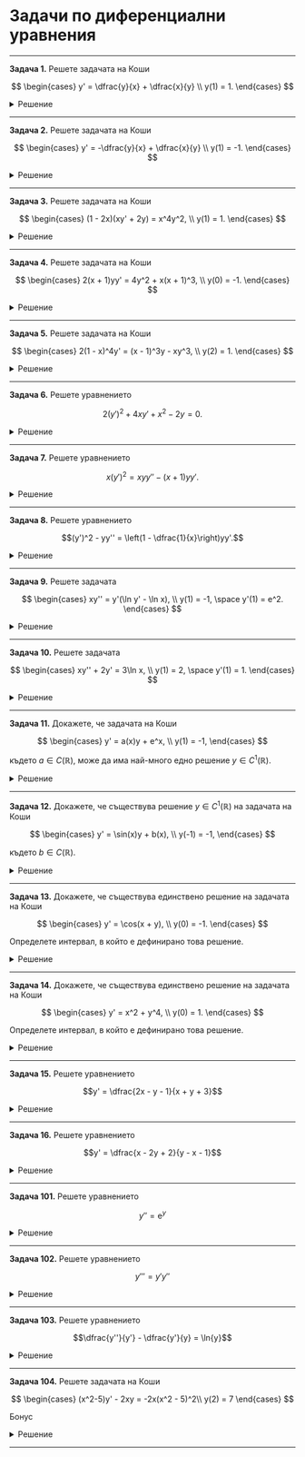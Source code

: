 # Задачи по диференциални уравнения

---

**Задача 1.** Решете задачата на Коши  

$$
\begin{cases}
y' = \dfrac{y}{x} + \dfrac{x}{y} \\
y(1) = 1.
\end{cases}
$$

<details>
    <summary>Решение</summary>

Хомогенно уравнение.

След стандартното пологане за хомогенно уравнение получаваме:

$$z'z = \dfrac{1}{x}$$

Така решението на диференциалното уравнение е:

$$y = \pm x\sqrt{2\ln{|x|+C}}$$

Прилагаме началното условие и решение на задачата на Коши е:

$$y = x\sqrt{2\ln{|x|+1}}$$
</details>

---

**Задача 2.** Решете задачата на Коши  

$$
\begin{cases}
y' = -\dfrac{y}{x} + \dfrac{x}{y} \\
y(1) = -1.
\end{cases}
$$

<details>
    <summary>Решение</summary>

Хомогенно уравнение.

След стандартното пологане за хомогенно уравнение получаваме:

$$\dfrac{z'z}{1-2z^2} = \dfrac{1}{x}$$

Така решението на диференциалното уравнение е:

$$y = \pm \dfrac{\sqrt{x^4+C}}{x\sqrt{2}}$$

Прилагаме началното условие и решение на задачата на Коши е:

$$y = - \dfrac{\sqrt{x^4+1}}{x\sqrt{2}}$$
</details>

---

**Задача 3.** Решете задачата на Коши  

$$
\begin{cases}
(1 - 2x)(xy' + 2y) = x^4y^2, \\
y(1) = 1.
\end{cases}
$$

<details>
    <summary>Решение</summary>

Прилагаме еквивалентни преобразования и получаваме:

$$y' = -\dfrac{2}{x}y+\dfrac{x^3}{1-2x}y^2$$

$y\equiv 0$ е решение на ДУ, но не е решение на задачата на Коши

Получаваме уравнение на Бернули. Прилагаме стандартното полагане за уравнение на Бернули и получаваме следното линейно уравнение:

$$z' = \dfrac{2}{x}z - \dfrac{x^3}{1-2x}$$

Така получаваме следното решение за $z$:

$$z = x^2\left(C+\dfrac{1}{2}x+\dfrac{1}{4}\ln{|1-2x|}\right)$$

След връщане на полгането получаваме:

$$y = \dfrac{4}{x^2(C+2x+\ln{|1-2x|})}$$

След като приложим началното условие, получаваме окончателен отговор:

$$y = \dfrac{4}{x^2(2+2x+\ln{|1-2x|})}$$
</details>

---

**Задача 4.** Решете задачата на Коши  

$$
\begin{cases}
2(x + 1)yy' = 4y^2 + x(x + 1)^3, \\
y(0) = -1.
\end{cases}
$$

<details>
    <summary>Решение</summary>
    
Уравнение на Бернули с $n = -1$

$y\equiv 0$ не е решение на диференциалното уравнение

$$y' = \dfrac{2}{x+1}y + \dfrac{x(x+1)^2}{2}\dfrac{1}{y}$$

То се свежда до следното линейно уравнение:

$$z' = \dfrac{4}{x+1}z + x(x+1)^2$$

Общото решение за $z$ е:

$$z = C(x+1)^4 + (x+1)^3[(x+1)\ln{|x+1|}+1]$$

Решението за $y$ е следното:

$$y = \pm \sqrt{C(x+1)^4 + (x+1)^3[(x+1)\ln{|x+1|}+1]}$$

Прилагаме началното условие и получаваме окончателно решение:

$$y = -\sqrt{(x+1)^3[(x+1)\ln{|x+1|}+1]}$$
</details>

---

**Задача 5.** Решете задачата на Коши  

$$
\begin{cases}
2(1 - x)^4y' = (x - 1)^3y - xy^3, \\
y(2) = 1.
\end{cases}
$$

<details>
    <summary>Решение</summary>

Стандартно уравнение на Бернули с $n=3$

$y\equiv 0$ е решение на диференциалното уравнение, но не е решение на задачата на Коши

$$y' = \dfrac{1}{2(x-1)}y-\dfrac{x}{2(x-1)^4}y^3$$

То се свежда до следното линейно уравнение:

$$z' = \dfrac{-1}{x-1}z + \dfrac{x}{(x-1)^4}$$

Общото решение за $z$ е:

$$z = \dfrac{C}{x-1}-\dfrac{1}{(x-1)^2}-\dfrac{1}{2(x-1)^3}$$

Решението за $y$ е следното:

$$y = \pm \sqrt{\dfrac{2(x-1)^3}{2C(x-1)^2-2(x-1)-1}}$$

Прилагаме началното условие и получаваме окончателно решение:

$$y = \sqrt{\dfrac{2(x-1)^3}{5(x-1)^2-2(x-1)-1}}$$

$$y = \sqrt{\dfrac{2(x-1)^3}{5x^2-12x+6}}$$
</details>

---

**Задача 6.** Решете уравнението  

$$2(y')^2 + 4xy' + x^2 - 2y = 0.$$

<details>
    <summary>Решение</summary>

Уравнение, нерешено относно производната

Полагаме $z=y'$

$$y = z^2+2xz+\dfrac{x^2}{2}$$

Диференцираме по $x$ и след еквивалентни преобразувания получаваме:

$$0 = (z+x)(3z'+1)$$

Оттук получаваме 2 възможни решения.

**Първи случай**

$$z=-x$$

$$y=-\dfrac{x^2}{2}$$

**Втори случай**

$$z = -\dfrac{1}{2}x+C$$

$$y=C^2+Cx-\dfrac{1}{4}x^2$$
</details>

---

**Задача 7.** Решете уравнението  

$$x(y')^2 = xy y'' - (x + 1)yy'.$$

<details>
    <summary>Решение</summary>

Хомогенно уравнение по $y$ от втори ред (т.нар. "нагласено")

Полагаме $z = \dfrac{y'}{y}$

$$xy^2z^2=xy^2(z'+z^2)-(x+1)y^2z$$

$y\equiv 0$ е решение на ДУ, делим на $y^2$ и след еквивалентни преобразувания получаваме следното уравнения с разделени променливи:

$$\dfrac{z'}{z}=1+\dfrac{1}{x}$$

$$z=C_2x\mathrm{e}^x$$

Връщаме полагането и получаваме окончателното решение:

$$y = C_1\mathrm{e}^{C_2(x-1)\mathrm{e}^x}$$
</details>

---

**Задача 8.** Решете уравнението  

$$(y')^2 - yy'' = \left(1 - \dfrac{1}{x}\right)yy'.$$

<details>
    <summary>Решение</summary>

Хомогенно уравнение по $y$ от втори ред (т.нар. "нагласено")

Полагаме $z = \dfrac{y'}{y}$

$$z^2y^2-y^2(z'+z^2) = \left(1-\dfrac{1}{x}\right)y^2z$$

$y\equiv 0$ е решение на ДУ, делим на $y^2$ и след еквивалентни преобразувания получаваме следното уравнения с разделени променливи:

$$\dfrac{z'}{z} = \dfrac{1}{x}-1$$

Интегрираме и изразяваме $z$ в явен вид:

$$z=C_2x\mathrm{e}^{-x}$$

Връщаме полагането и получаваме:

$$y = C_1 \mathrm{e}^{-C_1(x+1)\mathrm{e}^{-x}}$$
</details>

---

**Задача 9.** Решете задачата  

$$
\begin{cases}
xy'' = y'(\ln y' - \ln x), \\
y(1) = -1, \space y'(1) = e^2.
\end{cases}
$$

<details>
    <summary>Решение</summary>

Типа уравнения, в които $y$ не участва явно.

Полагаме $y'=p$ и получаваме следното хомогенно уравнение за $p$:

$$p' = \dfrac{p}{x}\ln{\dfrac{p}{x}}$$

Полагаме $z = \dfrac{p}{x}$ и получаваме следното уравнение с разделени променливи:

$$\dfrac{z'}{z(\ln{z}-1)} = \dfrac{1}{x}$$

Левият интеграл рещаваме като вкараме $\dfrac{1}{z}$ под диференциала като $\ln{z}$

Така за $z$ получаваме:

$$z = \mathrm{e}^{C_1x+1}$$

Връщайки полаганията и получаваме:

$$y' = x\mathrm{e}^{C_1x+1}$$

Откъдето решението на диференциалното уравнение е:

$$y = \dfrac{(C_1x-1)\mathrm{e}^{C_1x+1}}{C_1^2}+C_2$$

И решенито на задачата на Коши е:

$$y = \mathrm{e}^{x+1}(x-1)-1$$
</details>

---

**Задача 10.** Решете задачата  

$$
\begin{cases}
xy'' + 2y' = 3\ln x, \\
y(1) = 2, \space y'(1) = 1.
\end{cases}
$$

<details>
    <summary>Решение</summary>

Типа уравнения, в които $y$ не участва явно.

Полагаме $y'=p$ и получаваме следното линейно уравнение за $p$:

$$p' = -\dfrac{2}{x}p+\dfrac{3\ln{x}}{x}$$

Така за $p$ получаваме:

$$p=\dfrac{C_1}{x^2}+\dfrac{3}{2}\ln{x}-\dfrac{3}{4}$$

Връщайки полагането за $y$ получаваме:

$$y=-\dfrac{C_1}{x}-\dfrac{9}{4}x+\dfrac{3}{2}x\ln{x}+C_2$$

Прилагаме началните условия от задачата на Коши и получаваме следния окончателен отговор:

$$y=-\dfrac{7}{4x}-\dfrac{9}{4}x+\dfrac{3}{2}x\ln{x}+6$$
</details>

---

**Задача 11.** Докажете, че задачата на Коши  

$$
\begin{cases}
y' = a(x)y + e^x, \\
y(1) = -1,
\end{cases}
$$

където $a \in C(\mathbb{R})$, може да има най-много едно решение $y \in C^1(\mathbb{R})$.

<details>
    <summary>Решение</summary>

Ще решим задачата с допускане на противното.

Нека допуснем, че съществуват две различни решения на задачата на Коши $y_1(x)$ и $y_2(x)$, такива че $y_1 \ne y_2$

Нека $z(x) = y_1(x) - y_2(x)$

Ако $z \equiv 0$, то $y_1 = y_2$ и съответно допускането е грешно. Именно това ще покажем, с което ще отхвърлим допускането.

Диференцираме $z$ по $x$

$$z' = y_1' - y_2'$$

Заместваме $y_1'$ и $y_2'$ с дясната страна на уравнението от задачата на Коши (понеже сме казали, че $y_1$ и $y_2$ са решения на задачата на Коши)

$$z' = а y_1 + \mathrm{e}^x - a y_2 - \mathrm{e}^x$$

$$z' = а y_1 - a y_2$$

$$z' = а (y_1 -  y_2)$$

$$z' = az$$

От началното условие на задачата на Коши имаме следното

$$z(1) = y_1(1) - y_2(1) = -1 - (-1) = 0$$

Така получаваме следната задача на Коши за $z$

$$z' = a(x)z;\quad z(1) = 0$$

$z \equiv 0$ е решение на задачата на Коши. Искаме да видим дали има и други решения. Делим на $z \ne 0$

$$\dfrac{z'}{z} = a(x)$$

$$\displaystyle \int\dfrac{z'}{z}\space dx = \int a(x)\space dx$$

Нека $A(x) = \int a(x) \space dx$

$$\ln{|z|} = A(x) + C$$

$$|z| = \mathrm{e}^{A(x) + C}$$

$$|z| = \mathrm{e}^C \mathrm{e}^{A(x)}$$

$$z = \pm\mathrm{e}^C \mathrm{e}^{A(x)}$$

$$z = C_1 \mathrm{e}^{A(x)}$$

Прилагаме началното условие

$$0 = C_1 \mathrm{e}^{A(1)}$$

$$\mathrm{e}^{A(1)} > 0 \implies C_1 = 0 \implies z \equiv 0$$

Получихме, че единственото решние за $z$ е $0$, което е в противоречие с допускането, откъдето следва, че първоначалната задача на Коши има най-много едно решение.
</details>

---

**Задача 12.** Докажете, че съществува решение $y \in C^1(\mathbb{R})$ на задачата на Коши  

$$
\begin{cases}
y' = \sin(x)y + b(x), \\
y(-1) = -1,
\end{cases}
$$

където $b \in C(\mathbb{R})$.

<details>
    <summary>Решение</summary>

Очаква се да се изведе формулата за линейно уравнение от първи ред.

Би било коректно дори само да се напише общото решение и да се покаже, че удоблетворява задачата на Коши.
</details>

---

**Задача 13.** Докажете, че съществува единствено решение на задачата на Коши  

$$
\begin{cases}
y' = \cos(x + y), \\
y(0) = -1.
\end{cases}
$$

Определете интервал, в който е дефинирано това решение.

<details>
    <summary>Решение</summary>

Стандартна задача за локална теорема за единственост и съществуване.
</details>

---

**Задача 14.** Докажете, че съществува единствено решение на задачата на Коши  

$$
\begin{cases}
y' = x^2 + y^4, \\
y(0) = 1.
\end{cases}
$$

Определете интервал, в който е дефинирано това решение.

<details>
    <summary>Решение</summary>

Стандартна задача за локална теорема за единственост и съществуване.
</details>

---

**Задача 15.** Решете уравнението  

$$y' = \dfrac{2x - y - 1}{x + y + 3}$$

<details>
    <summary>Решение</summary>

Уравнение от вид на дробно-линейна функция.

Решението на системата е $(x_0, y_0) = \left(-\dfrac{2}{3}, -\dfrac{7}{3}\right)$

Измествайки базисните вектори получаваме:

$$v' = \dfrac{2u-v}{u+v}$$

След като го направим хомогенно относно $z$ получаваме:

$$z'u+z = \dfrac{2-z}{1+z}$$

Така получаваме следното уравнение с разделени променливи за $x$ и $z(x)$

$$\dfrac{z+1}{-z^2-2z+2}z' = \dfrac{1}{u}$$

Левият интеграл го решаваме като внесем $z+1$ под диференциала, като го интегрираме.

$$z^2+2z-2 = \dfrac{C}{u^2}$$

$$(z+1)^2 = \dfrac{C}{u^2}+3$$

$$z=\pm\sqrt{\dfrac{C}{u^2}+3}-1$$

Връщайки полаганията:

$$v = \pm u \sqrt{\dfrac{C}{u^2}+3} - u$$

$$y = \pm \sqrt{3x^2+4x+C_1} - x - 3$$
</details>

---

**Задача 16.** Решете уравнението  

$$y' = \dfrac{x - 2y + 2}{y - x - 1}$$

<details>
    <summary>Решение</summary>

Уравнение от вид на дробно-линейна функция.

Не се получават много хубави сметки.
</details>

---

**Задача 101.** Решете уравнението  

$$y'' = \mathrm{e}^y$$

<details>
    <summary>Решение</summary>

Автономно уравнение от втори ред. Полагаме $P(y) = y'$ и получаваме следното уравнение с разделящи се променливи за $y$ и $P(y)$:

$$P'P = \mathrm{e}^y$$

Интегрираме по $y$ и получаваме:

$$P = \pm \sqrt{2\mathrm{e}^y + 2C_1}$$

Връщаме полагането и получаваме уравнение с разделени променливи за $x$ и $y(x)$

$$\dfrac{y'}{\sqrt{\mathrm{e}^y + C_1}} = \pm \sqrt{2}$$

Интегрираме по $x$. За левият интеграл полагаме целия израз $\sqrt{\mathrm{e}^y + C_1}$ и получаваме:

$$\ln{\left|\dfrac{\sqrt{\mathrm{e}^y+C_2^2}+C_2^2}{\sqrt{\mathrm{e}^y+C_2^2}-C_2^2}\right|} = \mp C_2\sqrt{2}x + C_4$$
</details>

---

**Задача 102.** Решете уравнението  

$$y''' = y'y''$$

<details>
    <summary>Решение</summary>

Можем да забележим, че $y = K_1x + K_2$ е решение.

Автономно уравнение от трети ред, в което липсва $y$. Първо полагаме $z(x) = y'(x)$, за да понижим реда.

$$z'' = zz'$$

Полагаме $P(z) = z'$

$$P'P = Pz$$

$$P' = z$$

Получихме уравнение с разделящи се променливи за $z$ и $P(z)$. Интегрираме по $z$ и получаваме:

$$P = \dfrac{z^2}{2}+C_1$$

Връщаме полагането и получаваме уравнение с разделени променливи за $x$ и $z(x)$

$$\dfrac{z'}{z^2+C_1^2} = \dfrac{1}{2}$$

Интегрираме по $x$.

$$\arctan{\left(\dfrac{z}{C_1}\right)} = \dfrac{C_1}{2}x+C_2$$

Връщаме полагането и изразяваме $y'$ в явен вид

$$y' = C_1\tan{\left(\dfrac{C_1}{2}x+C_2\right)}$$

Интегрираме по $x$ и получаваме окончателен отговор

$$y = -2 \ln{\left|\cos{\left(\dfrac{C_1}{2}x+C_2\right)}\right|} + C_3$$
</details>

---

**Задача 103.** Решете уравнението  

$$\dfrac{y''}{y'} - \dfrac{y'}{y} = \ln{y}$$

<details>
    <summary>Решение</summary>

Можем да забележим, че $y = K$ НЕ е решение.

Автономно уравнение от втори ред.

Полагаме $P(y) = y'$

$$\dfrac{PP'}{P} - \dfrac{P}{y} = \ln{y}$$

Можем да разделим на $P$.

След опростяване получаваме следното линейно уравнение от първи ред за $y$ и $P(y)$:

$$P' = \dfrac{1}{y}P+\ln{y}$$

В интериалите се интегрира по $y$.

$$P = \dfrac{C_1^2}{2}y+\dfrac{1}{2}y\ln^2{y}$$

Връщаме полагането и получаваме уравнение с разделени променливи:

$$\dfrac{y'}{y(C_1^2+\ln^2{y})}=\dfrac{1}{2}$$

За $C_1 \ne 0$ получаваме

$$\dfrac{1}{C_1}\arctan{\dfrac{\ln{y}}{C_1}} = \dfrac{x}{2}+C_2$$

$$y = \mathrm{e}^{C_1\tan{\left(\frac{C_1}{2}x+C_1C_2\right)}}$$

А когато $C_1 = 0$ получаваме

$$y = \mathrm{e}^{\frac{2}{C_2-x}}$$
</details>

---

**Задача 104.** Решете задачата на Коши

$$
\begin{cases}
(x^2-5)y' - 2xy = -2x(x^2 - 5)^2\\
y(2) = 7
\end{cases}
$$

Бонус

<details>
    <summary>Решение</summary>

Няма :(
</details>

---
